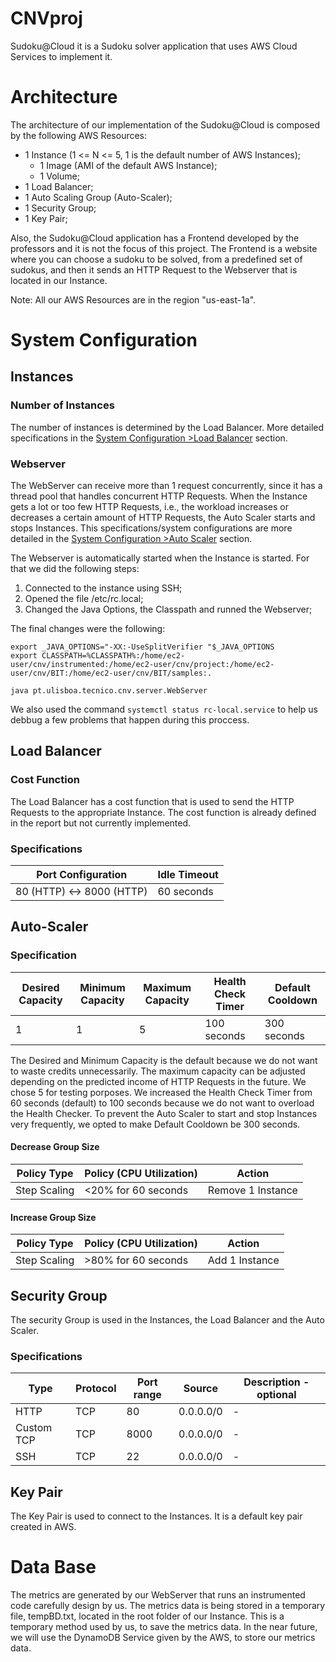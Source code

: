 # CNVproj

Sudoku@Cloud it is a Sudoku solver application that uses AWS Cloud Services to implement it.


# Architecture

The architecture of our implementation of the Sudoku@Cloud is composed by the following AWS Resources:
* 1 Instance (1 <= N <= 5, 1 is the default number of AWS Instances);
  * 1 Image (AMI of the default AWS Instance);
  * 1 Volume;
* 1 Load Balancer;
* 1 Auto Scaling Group (Auto-Scaler);
* 1 Security Group;
* 1 Key Pair;


Also, the Sudoku@Cloud application has a Frontend developed by the professors and it is not the focus of this project.
The Frontend is a website where you can choose a sudoku to be solved, from a predefined set of sudokus, and then it sends an HTTP Request to the Webserver that is located in our Instance.


Note: All our AWS Resources are in the region "us-east-1a".


# System Configuration

## Instances

### Number of Instances

The number of instances is determined by the Load Balancer. More detailed specifications in the [System Configuration >Load Balancer](#system-configuration##Load-Balancer) section.


### Webserver

The WebServer can receive more than 1 request concurrently, since it has a thread pool that handles concurrent HTTP Requests. When the Instance gets a lot or too few HTTP Requests, i.e., the workload increases or decreases a certain amount of HTTP Requests, the Auto Scaler starts and stops Instances. This specifications/system configurations are more detailed in the [System Configuration >Auto Scaler]() section.

The Webserver is automatically started when the Instance is started. For that we did the following steps:

1) Connected to the instance using SSH;
2) Opened the file /etc/rc.local;
3) Changed the Java Options, the Classpath and runned the Webserver;

The final changes were the following:
```
export _JAVA_OPTIONS="-XX:-UseSplitVerifier "$_JAVA_OPTIONS
export CLASSPATH=%CLASSPATH%:/home/ec2-user/cnv/instrumented:/home/ec2-user/cnv/project:/home/ec2-user/cnv/BIT:/home/ec2-user/cnv/BIT/samples:.

java pt.ulisboa.tecnico.cnv.server.WebServer
```
We also used the command `systemctl status rc-local.service` to help us debbug a few problems that happen during this proccess.


## Load Balancer

### Cost Function

The Load Balancer has a cost function that is used to send the HTTP Requests to the appropriate Instance. The cost function is already defined in the report but not currently implemented.


### Specifications

| Port Configuration | Idle Timeout |
| ---------------- | ---------------- |
| 80 (HTTP) <-> 8000 (HTTP) | 60 seconds |


## Auto-Scaler

### Specification

| Desired Capacity | Minimum Capacity |	Maximum Capacity | Health Check Timer | Default Cooldown |
| ---------------- | ---------------- | ---------------- | ------------------ | ---------------- |
| 1                | 1                | 5                | 100 seconds        | 300 seconds      |

The Desired and Minimum Capacity is the default because we do not want to waste credits unnecessarily.
The maximum capacity can be adjusted depending on the predicted income of HTTP Requests in the future. We chose 5 for testing porposes.
We increased the Health Check Timer from 60 seconds (default) to 100 seconds because we do not want to overload the Health Checker.
To prevent the Auto Scaler to start and stop Instances very frequently, we opted to make Default Cooldown be 300 seconds.


#### Decrease Group Size

| Policy Type  | Policy (CPU Utilization) |	Action |
| ------------ | ----------------         | ---------------- |
| Step Scaling | <20% for 60 seconds      | Remove 1 Instance                |


#### Increase Group Size 

| Policy Type  | Policy (CPU Utilization) |	Action |
| ------------ | ----------------         | ---------------- |
| Step Scaling | >80% for 60 seconds      | Add 1 Instance                |


## Security Group

The security Group is used in the Instances, the Load Balancer and the Auto Scaler.


### Specifications

| Type	     | Protocol |	Port range | Source    | Description - optional |
| ---------- | -------- | ---------- | --------- | ---------------------- |
| HTTP	     | TCP	    | 80	       | 0.0.0.0/0 | -                      |
| Custom TCP | TCP      |	8000	     | 0.0.0.0/0 | -                      |
| SSH	       | TCP	    | 22	       | 0.0.0.0/0 | -                      |


## Key Pair

The Key Pair is used to connect to the Instances.
It is a default key pair created in AWS.



# Data Base

The metrics are generated by our WebServer that runs an instrumented code carefully design by us.
The metrics data is being stored in a temporary file, tempBD.txt, located in the root folder of our Instance. This is a temporary method used by us, to save the metrics data. In the near future, we will use the DynamoDB Service given by the AWS, to store our metrics data.

